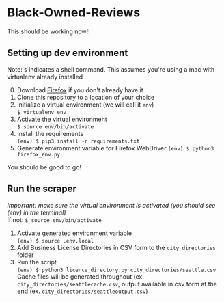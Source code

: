 # Black-Owned-Reviews

This should be working now!!  

## Setting up dev environment
Note: `$` indicates a shell command. This assumes you're using a mac with virtualenv already installed  

0. Download [Firefox](https://www.mozilla.org/en-US/firefox/browsers/) if you don't already have it 
1. Clone this repository to a location of your choice  
2. Initialize a virtual environment (we will call it `env`)  
`$ virtualenv env`  
3. Activate the virtual environment  
`$ source env/bin/activate`  
4. Install the requirements  
`(env) $ pip3 install -r requirements.txt`  
5. Generate environment variable for Firefox WebDriver 
`(env) $ python3 firefox_env.py`

You should be good to go!

## Run the scraper
*Important: make sure the virtual environment is activated (you should see (env) in the terminal)*  
If not: `$ source env/bin/activate`  

1. Activate generated environment variable  
`(env) $ source .env.local`   
2. Add Business License Directories in CSV form to the `city_directories` folder  
3. Run the script  
`(env) $ python3 licence_directory.py city_directories/seattle.csv`
Cache files will be generated throughout (ex. `city_directories/seattlecache.csv`, output available in csv form at the end (ex. `city_directories/seattleoutput.csv`)


